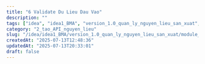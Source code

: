 ```yaml
---
title: "6 Validate Du Lieu Dau Vao"
description: ""
tags: ["idea", "idea1_BMA", "version_1.0_quan_ly_nguyen_lieu_san_xuat", "module_1_nguyen_lieu", "2_tao_API_nguyen_lieu"]
category: "2_tao_API_nguyen_lieu"
slug: "/idea/idea1_BMA/version_1.0_quan_ly_nguyen_lieu_san_xuat/module_1_nguyen_lieu/2_tao_API_nguyen_lieu/6_validate_du_lieu_dau_vao.md"
createdAt: "2025-07-13T12:48:36"
updatedAt: "2025-07-13T20:33:01"
draft: false
---
```

